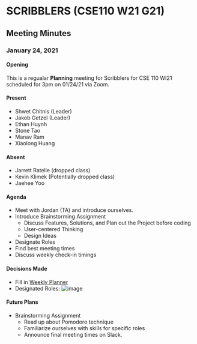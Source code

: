 # SCRIBBLERS (CSE110 W21 G21)
## Meeting Minutes
### January 24, 2021

#### Opening

This is a regualar **Planning** meeting for Scribblers for CSE 110 WI21 scheduled for 3pm on 01/24/21 via Zoom.

#### Present

 - Shwet Chitnis (Leader)
 - Jakob Getzel (Leader)
 - Ethan Huynh
 - Stone Tao
 - Manav Ram
 - Xiaolong Huang

#### Absent

 - Jarrett Ratelle (dropped class)
 - Kevin Klimek (Potentially dropped class)
 - Jaehee Yoo

#### Agenda

 - Meet with Jordan (TA) and introduce ourselves.
 - Introduce Brainstorming Assignment
    - Discuss Features, Solutions, and Plan out the Project before coding
    - User-centered Thinking
    - Design Ideas
 - Designate Roles
 - Find best meeting times
 - Discuss weekly check-in timings

#### Decisions Made

 - Fill in [Weekly Planner](https://lettucemeet.com/l/agRxJ)
 - Designated Roles:
 ![image](https://user-images.githubusercontent.com/60715649/105647526-3a6a1e00-5e5b-11eb-9f1d-4ab2f65ed0e7.png)


#### Future Plans

 - Brainstorming Assignment
   - Read up about Pomodoro technique
   - Familiarize ourselves with skills for specific roles
   - Announce final meeting times on Slack.


